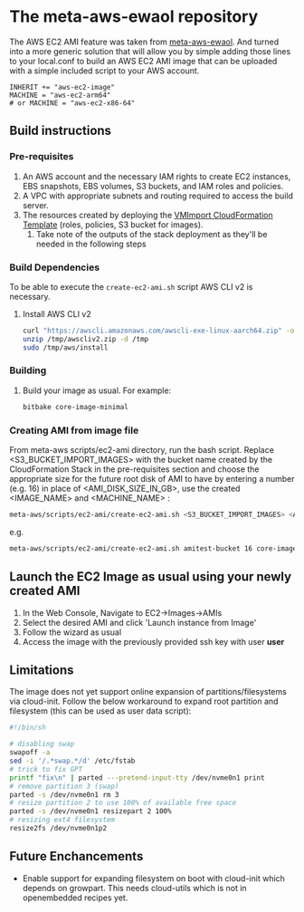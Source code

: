 # The meta-aws-ewaol repository
The AWS EC2 AMI feature was taken from [meta-aws-ewaol](https://github.com/aws4embeddedlinux/meta-aws-ewaol). And turned into a more generic solution that will allow you by simple adding those lines to your local.conf to build an AWS EC2 AMI image that can be uploaded with a simple included script to your AWS account.

```
INHERIT += "aws-ec2-image"
MACHINE = "aws-ec2-arm64"
# or MACHINE = "aws-ec2-x86-64"
```

## Build instructions

### Pre-requisites

1. An AWS account and the necessary IAM rights to create EC2 instances, EBS snapshots, EBS volumes, S3 buckets, and IAM roles and policies.
1. A VPC with appropriate subnets and routing required to access the build server.
1. The resources created by deploying the [VMImport CloudFormation Template](scripts/ec2-ami/vmimport-cfn.yml) (roles, policies, S3 bucket for images).
    1. Take note of the outputs of the stack deployment as they'll be needed in the following steps

### Build Dependencies
To be able to execute the ```create-ec2-ami.sh``` script AWS CLI v2 is necessary.
1. Install AWS CLI v2

    ```bash
    curl "https://awscli.amazonaws.com/awscli-exe-linux-aarch64.zip" -o "/tmp/awscliv2.zip"
    unzip /tmp/awscliv2.zip -d /tmp
    sudo /tmp/aws/install
    ```

### Building 

1. Build your image as usual. For example:

    ```bash
    bitbake core-image-minimal
    ```

### Creating AMI from image file

From meta-aws scripts/ec2-ami directory, run the bash script. Replace <S3_BUCKET_IMPORT_IMAGES> with the bucket name created by the CloudFormation Stack in the pre-requisites section and choose the appropriate size for the future root disk of AMI to have by entering a number (e.g. 16) in place of <AMI_DISK_SIZE_IN_GB>, use the created <IMAGE_NAME> and <MACHINE_NAME> :

```bash
meta-aws/scripts/ec2-ami/create-ec2-ami.sh <S3_BUCKET_IMPORT_IMAGES> <AMI_DISK_SIZE_IN_GB> <IMAGE_NAME> <MACHINE_NAME>
```

e.g.
```bash
meta-aws/scripts/ec2-ami/create-ec2-ami.sh amitest-bucket 16 core-image-minimal aws-ec2-arm64
```
## Launch the EC2 Image as usual using your newly created AMI

1. In the Web Console, Navigate to EC2->Images->AMIs
1. Select the desired AMI and click 'Launch instance from Image'
1. Follow the wizard as usual
1. Access the image with the previously provided ssh key with user **user**

## Limitations

The image does not yet support online expansion of partitions/filesystems via cloud-init.
Follow the below workaround to expand root partition and filesystem (this can be used as user data script):

```bash
#!/bin/sh

# disabling swap
swapoff -a
sed -i '/.*swap.*/d' /etc/fstab
# trick to fix GPT
printf "fix\n" | parted ---pretend-input-tty /dev/nvme0n1 print
# remove partition 3 (swap)
parted -s /dev/nvme0n1 rm 3
# resize partition 2 to use 100% of available free space
parted -s /dev/nvme0n1 resizepart 2 100%
# resizing ext4 filesystem
resize2fs /dev/nvme0n1p2
```

## Future Enchancements

* Enable support for expanding filesystem on boot with cloud-init which depends on growpart. This needs cloud-utils which is not in openembedded recipes yet.
